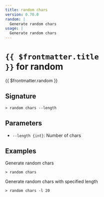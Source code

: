 ```yaml
---
title: random chars
version: 0.70.0
random: |
  Generate random chars
usage: |
  Generate random chars
---
```


# <code>{{ $frontmatter.title }}</code> for random

<div class='command-title'>{{ $frontmatter.random }}</div>

## Signature

```> random chars --length```

## Parameters

 -  `--length {int}`: Number of chars

## Examples

Generate random chars
```shell
> random chars
```

Generate random chars with specified length
```shell
> random chars -l 20
```
